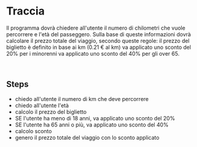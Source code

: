 # Traccia
Il programma dovrà chiedere all'utente il numero di chilometri che vuole percorrere e l'età del passeggero.
Sulla base di queste informazioni dovrà calcolare il prezzo totale del viaggio, secondo queste regole:
il prezzo del biglietto è definito in base ai km (0.21 € al km)
va applicato uno sconto del 20% per i minorenni
va applicato uno sconto del 40% per gli over 65.

<br>

## Steps
- chiedo all'utente il numero di km che deve percorrere
- chiedo all'utente l'età
- calcolo il prezzo del biglietto
- SE l'utente ha meno di 18 anni, va applicato uno sconto del 20%
- SE l'utente ha 65 anni o più, va applicato uno sconto del 40%
- calcolo sconto
- genero il prezzo totale del viaggio con lo sconto applicato
